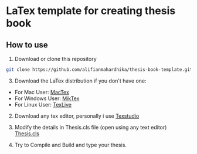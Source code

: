 # LaTex template for creating thesis book

## How to use
1. Download or clone this repository
```bash
git clone https://github.com/alifianmahardhika/thesis-book-template.git
```
3. Download the LaTex distribution if you don't have one:
- For Mac User: [MacTex](https://www.tug.org/mactex/)
- For Windows User: [MikTex](http://miktex.org/)
- For Linux User: [TexLive](https://www.tug.org/texlive)

2. Download any tex editor, personally i use [Texstudio](https://www.texstudio.org/)

3. Modify the details in Thesis.cls file (open using any text editor)
[Thesis.cls](https://github.com/alifianmahardhika/thesis-book-template/blob/main/Thesis.cls)

4. Try to Compile and Build and type your thesis.
